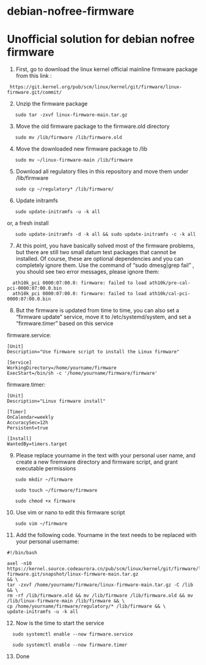 # debian-nofree-firmware
Unofficial solution for debian nofree firmware
============================================================

1. First, go to download the linux kernel official mainline firmware package from this link :

```
 https://git.kernel.org/pub/scm/linux/kernel/git/firmware/linux-firmware.git/commit/ 
```  

2. Unzip the firmware package

```
   sudo tar -zxvf linux-firmware-main.tar.gz
```
3. Move the old firmware package to the firmware.old directory

```
   sudo mv /lib/firmware /lib/firmware.old
```
4. Move the downloaded new firmware package to /lib

```
   sudo mv ~/linux-firmware-main /lib/firmware
```
5. Download all regulatory files in this repository and move them under /lib/firmware

```
   sudo cp ~/regulatory* /lib/firmware/
```
6. Update initramfs

```
   sudo update-initramfs -u -k all
```
  or, a fresh install

```
   sudo update-initramfs -d -k all && sudo update-initramfs -c -k all
```
7. At this point, you have basically solved most of the firmware problems, but there are still two small datum test packages that cannot be installed. Of course, these are optional dependencies and you can completely ignore them. Use the command of “sudo dmesg|grep fail” , you should see two error messages, please ignore them:

```
  ath10k_pci 0000:07:00.0: firmware: failed to load ath10k/pre-cal-pci-0000:07:00.0.bin
  ath10k_pci 0000:07:00.0: firmware: failed to load ath10k/cal-pci-0000:07:00.0.bin
```
8. But the firmware is updated from time to time, you can also set a “firmware update” service, move it to /etc/systemd/system, and set a “firmware.timer” based on this service

firmware.service:

```
[Unit]
Description="Use firmware script to install the Linux firmware"

[Service]
WorkingDirectory=/home/yourname/firmware
ExecStart=/bin/sh -c '/home/yourname/firmware/firmware'
```

firmware.timer:

```
[Unit]
Description="Linux firmware install"

[Timer]
OnCalendar=weekly
AccuracySec=12h
Persistent=true

[Install]
WantedBy=timers.target
```

9. Please replace yourname in the text with your personal user name, and create a new firemware directory and firmware script, and grant executable permissions

```
   sudo mkdir ~/firmware  
```

```
   sudo touch ~/firmware/firmware
```

```
   sudo chmod +x firmware
```
10. Use vim or nano to edit this firmware script

```
   sudo vim ~/firmware
```
11. Add the following code. Yourname in the text needs to be replaced with your personal username:

```
#!/bin/bash

axel -n10 https://kernel.source.codeaurora.cn/pub/scm/linux/kernel/git/firmware/linux-firmware.git/snapshot/linux-firmware-main.tar.gz
&& \
tar -zxvf /home/yourname/firmware/linux-firmware-main.tar.gz -C /lib && \
rm -rf /lib/firmware.old && mv /lib/firmware /lib/firmware.old && mv /lib/linux-firmware-main /lib/firmware && \
cp /home/yourname/firmware/regulatory/* /lib/firmware && \
update-initramfs -u -k all
```
12. Now is the time to start the service

```
  sudo systemctl enable --now firmware.service 
```

```
  sudo systemctl enable --now firmware.timer
```
13. Done
